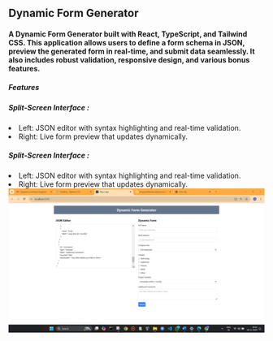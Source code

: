 <h2>
Dynamic Form Generator</h2>
<h4>
  A Dynamic Form Generator built with React, TypeScript, and Tailwind CSS. This application allows users to define a form schema in JSON, preview the generated form in real-time, and submit data seamlessly. It also includes robust validation, responsive design, and various bonus features.
</h4>
<h5>Features</h5>
<h5>Split-Screen Interface :</h5>
<li>Left: JSON editor with syntax highlighting and real-time validation.</li>
<li>Right: Live form preview that updates dynamically.</li>
<h5>Split-Screen Interface :</h5>
<li>Left: JSON editor with syntax highlighting and real-time validation.</li>
<li>Right: Live form preview that updates dynamically.</li>

  
  <img src="https://github.com/MuppallaBhavani/Zigment.ai-Software-Engineer---Frontend---Technical-Assessment/blob/main/assignment.png">
  

